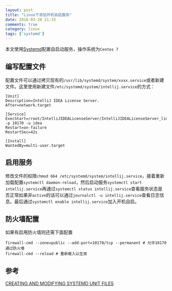 ```yaml
---
layout: post
title: "Linux下添加开机自启服务"
date: 2016-03-20 21:33
comments: true
category: linux
tags: ['systemd']
---
```



本文使用[Systemd](https://wiki.archlinux.org/index.php/systemd_(%E7%AE%80%E4%BD%93%E4%B8%AD%E6%96%87))配置自启动服务，操作系统为`Centos 7`

## 编写配置文件

配置文件可以通过拷贝现有的`/usr/lib/systemd/system/xxxx.service`或者新建文件。这里使用新建文件`/etc/systemd/system/intellij.service`的方式：

```
[Unit]
Description=IntelliJ IDEA License Server.
After=network.target

[Service]
ExecStart=/root/IntelliJIDEALicenseServer/IntelliJIDEALicenseServer_linux_386 -p 10170 -u idea
Restart=on-failure
RestartSec=42s

[Install]
WantedBy=multi-user.target
```

## 启用服务

修改文件的权限`chmod 664 /etc/systemd/system/intellij.service`，接着重新加载配置`systemctl daemon-reload`，然后启动服务`systemctl start intellij.service`再通过`systemctl status intellij.service`查看服务状态是否正常如果非`active`的话可以通过`journalctl -u intellij.service`查看日志信息。最后通过`systemctl enable intellij.service`加入开机自启。

## 防火墙配置

如果有启用防火墙则还需下面配置

```
firewall-cmd --zone=public --add-port=10170/tcp --permanent # 允许10170通过防火墙
firewall-cmd --reload # 重新载入以生效
```

## 参考

[CREATING AND MODIFYING SYSTEMD UNIT FILES](https://access.redhat.com/documentation/en-us/red_hat_enterprise_linux/7/html/system_administrators_guide/sect-managing_services_with_systemd-unit_files)




